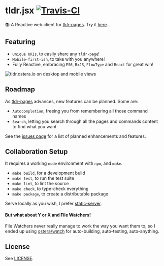 # tldr.jsx [![Travis-CI](https://api.travis-ci.org/ostera/tldr.jsx.svg)](https://travis-ci.org/ostera/tldr.jsx)
📚 A Reactive web client for [tldr-pages](https://github.com/tldr-pages/tldr). Try it [here](https://tldr.ostera.io).

## Featuring

* `Unique URIs`, to easily share any `tldr-page`!
* `Mobile-first-ish`, to take with you anywhere!
* Fully Reactive, embracing `ES6`, `RxJS`, `FlowType` and `React` for great win!

![tldr.ostera.io on desktop and mobile views](https://s3.amazonaws.com/tldr.ostera.io/screenshot.jpg)

## Roadmap

As [tldr-pages](https://github.com/tldr-pages/tldr) advances, new features can be planned. Some are:

* `Autocompletion`, freeing you from remembering all those command names
* `Search`, letting you search through all the pages and commands content to find what you want

See the [issues page](https://github.com/ostera/tldr.jsx/issues?q=is%3Aopen+is%3Aissue+label%3Aenhancement) for a list of planned enhancements and features.

## Collaboration Setup

It requires a working `node` environment with `npm`, and `make`.

* `make build`, for a development build
* `make test`, to run the test suite
* `make lint`, to lint the source
* `make check`, to type-check everything
* `make package`, to create a distributable package

Serve locally as you wish, I prefer [static-server](https://www.npmjs.com/package/static-server).

#### But what about Y or X and File Watchers!

File Watchers never really manage to work the way you want them to, so I ended up using [ostera/watch](https://github.com/ostera/watch) for auto-building, auto-testing, auto-anything.

## License

See [LICENSE](https://github.com/ostera/pry/blob/master/LICENSE).
